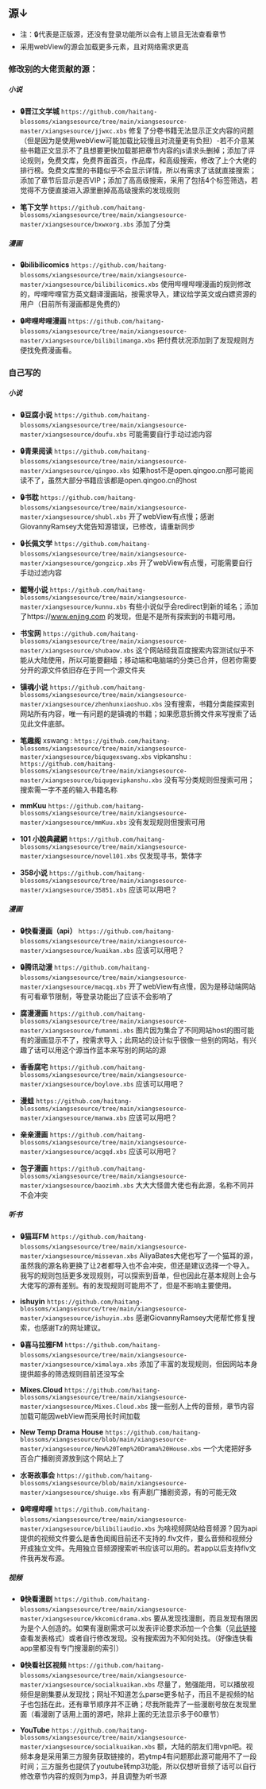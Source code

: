## 源↓

- 注：🔒代表是正版源，还没有登录功能所以会有上锁且无法查看章节
- 采用webView的源会加载更多元素，且对网络需求更高

### 修改别的大佬贡献的源：

##### 小说

- **🔒晋江文学城** `https://github.com/haitang-blossoms/xiangsesource/tree/main/xiangsesource-master/xiangsesource/jjwxc.xbs`
修复了分卷书籍无法显示正文内容的问题（但是因为是使用webView可能加载比较慢且对流量更有负担）-若不介意某些书籍正文显示不了且想要更快加载那把章节内容的js请求头删掉；添加了评论规则，免费文库，免费界面首页，作品库，和高级搜索，修改了上个大佬的排行榜。免费文库里的书籍似乎不会显示详情，所以有需求了话就直接搜索；添加了章节后显示是否VIP；添加了高高级搜索，采用了包括4个标签筛选，若觉得不方便直接进入源里删掉高高级搜索的发现规则

- **笔下文学** `https://github.com/haitang-blossoms/xiangsesource/tree/main/xiangsesource-master/xiangsesource/bxwxorg.xbs`
添加了分类

##### 漫画

- **🔒bilibilicomics** `https://github.com/haitang-blossoms/xiangsesource/tree/main/xiangsesource-master/xiangsesource/bilibilicomics.xbs`
使用哔哩哔哩漫画的规则修改的，哔哩哔哩官方英文翻译漫画站，按需求导入，建议给学英文或白嫖资源的用户（目前所有漫画都是免费的）

- **🔒哔哩哔哩漫画** `https://github.com/haitang-blossoms/xiangsesource/tree/main/xiangsesource-master/xiangsesource/bilibilimanga.xbs`
把付费状况添加到了发现规则方便找免费漫画看。

### 自己写的

##### 小说

- **🔒豆腐小说** `https://github.com/haitang-blossoms/xiangsesource/tree/main/xiangsesource-master/xiangsesource/doufu.xbs`
可能需要自行手动过滤内容

- **🔒青果阅读** `https://github.com/haitang-blossoms/xiangsesource/tree/main/xiangsesource-master/xiangsesource/qingoo.xbs`
如果host不是open.qingoo.cn那可能阅读不了，虽然大部分书籍应该都是open.qingoo.cn的host

- **🔒书耽** `https://github.com/haitang-blossoms/xiangsesource/tree/main/xiangsesource-master/xiangsesource/shubl.xbs`
开了webView有点慢；感谢GiovannyRamsey大佬告知源错误，已修改，请重新同步

- **🔒长佩文学** `https://github.com/haitang-blossoms/xiangsesource/tree/main/xiangsesource-master/xiangsesource/gongzicp.xbs`
开了webView有点慢，可能需要自行手动过滤内容

- **鲲弩小说** `https://github.com/haitang-blossoms/xiangsesource/tree/main/xiangsesource-master/xiangsesource/kunnu.xbs`
有些小说似乎会redirect到新的域名；添加了https://www.enjing.com 的发现，但是不是所有探索到的书籍可用。

- **书宝网** `https://github.com/haitang-blossoms/xiangsesource/tree/main/xiangsesource-master/xiangsesource/shubaow.xbs`
这个网站经我百度搜索内容测试似乎不能从大陆使用，所以可能要翻墙；移动端和电脑端的分类已合并，但若你需要分开的源文件依旧存在于同一个源文件夹

- **镇魂小说** `https://github.com/haitang-blossoms/xiangsesource/tree/main/xiangsesource-master/xiangsesource/zhenhunxiaoshuo.xbs`
没有搜索，书籍分类能探索到网站所有内容，唯一有问题的是镇魂的书籍；如果愿意折腾文件来写搜索了话见此文件底部。

- **笔趣阁** 
xswang : `https://github.com/haitang-blossoms/xiangsesource/tree/main/xiangsesource-master/xiangsesource/biqugexswang.xbs`
vipkanshu : `https://github.com/haitang-blossoms/xiangsesource/tree/main/xiangsesource-master/xiangsesource/biqugevipkanshu.xbs`
没有写分类规则但搜索可用；搜索需一字不差的输入书籍名称

- **mmKuu** `https://github.com/haitang-blossoms/xiangsesource/tree/main/xiangsesource-master/xiangsesource/mmKuu.xbs`
没有发现规则但搜索可用

- **101 小說典藏網** `https://github.com/haitang-blossoms/xiangsesource/tree/main/xiangsesource-master/xiangsesource/novel101.xbs`
仅发现寻书，繁体字

- **358小说** `https://github.com/haitang-blossoms/xiangsesource/tree/main/xiangsesource-master/xiangsesource/35851.xbs`
应该可以用吧？

##### 漫画

- **🔒快看漫画（api）** `https://github.com/haitang-blossoms/xiangsesource/tree/main/xiangsesource-master/xiangsesource/kuaikan.xbs`
应该可以用吧？

-  **🔒腾讯动漫** `https://github.com/haitang-blossoms/xiangsesource/tree/main/xiangsesource-master/xiangsesource/macqq.xbs`
开了webView有点慢，因为是移动端网站有可看章节限制，等登录功能出了应该不会影响了

- **腐漫漫画**  `https://github.com/haitang-blossoms/xiangsesource/tree/main/xiangsesource-master/xiangsesource/fumanmi.xbs`
图片因为集合了不同网站host的图可能有的漫画显示不了，按需求导入；此网站的设计似乎很像一些别的网站，有兴趣了话可以用这个源当作蓝本来写别的网站的源

- **香香腐宅** `https://github.com/haitang-blossoms/xiangsesource/tree/main/xiangsesource-master/xiangsesource/boylove.xbs`
应该可以用吧？

- **漫蛙** `https://github.com/haitang-blossoms/xiangsesource/tree/main/xiangsesource-master/xiangsesource/manwa.xbs`
应该可以用吧？

- **亲亲漫画** `https://github.com/haitang-blossoms/xiangsesource/tree/main/xiangsesource-master/xiangsesource/acgqd.xbs`
应该可以用吧？

- **包子漫画** `https://github.com/haitang-blossoms/xiangsesource/tree/main/xiangsesource-master/xiangsesource/baozimh.xbs`
大大大怪兽大佬也有此源，名称不同并不会冲突

##### 听书

- **🔒猫耳FM** `https://github.com/haitang-blossoms/xiangsesource/tree/main/xiangsesource-master/xiangsesource/missevan.xbs`
AliyaBates大佬也写了一个猫耳的源，虽然我的源名称更换了让2者都导入也不会冲突，但还是建议选择一个导入。我写的规则包括更多发现规则，可以探索到音单，但也因此在基本规则上会与大佬写的源有差别。有的发现规则可能用不了，但是不影响主要使用。

- **ishuyin** `https://github.com/haitang-blossoms/xiangsesource/tree/main/xiangsesource-master/xiangsesource/ishuyin.xbs`
感谢GiovannyRamsey大佬帮忙修复搜索，也感谢Tz的网址建议。

- **🔒喜马拉雅FM** `https://github.com/haitang-blossoms/xiangsesource/tree/main/xiangsesource-master/xiangsesource/ximalaya.xbs`
添加了丰富的发现规则，但因网站本身提供超多的筛选规则目前还没写全

- **Mixes.Cloud** `https://github.com/haitang-blossoms/xiangsesource/tree/main/xiangsesource-master/xiangsesource/Mixes.Cloud.xbs`
搜一些别人上传的音频，章节内容加载可能因webView而采用长时间加载

- **New Temp Drama House** `https://github.com/haitang-blossoms/xiangsesource/blob/main/xiangsesource-master/xiangsesource/New%20Temp%20Drama%20House.xbs`
一个大佬把好多百合广播剧资源放到这个网站上了

- **水哥故事会** `https://github.com/haitang-blossoms/xiangsesource/blob/main/xiangsesource-master/xiangsesource/shuige.xbs`
有声剧广播剧资源，有的可能无效

- **🔒哔哩哔哩** `https://github.com/haitang-blossoms/xiangsesource/tree/main/xiangsesource-master/xiangsesource/bilibiliaudio.xbs`
为啥视频网站给音频源？因为api提供的视频文件要么是香色闺阁目前还不支持的.flv文件，要么音频和视频分开成独立文件。先用独立音频源搜索听书应该可以用的。若app以后支持flv文件我再发布源。

##### 视频

- **🔒快看漫剧** `https://github.com/haitang-blossoms/xiangsesource/tree/main/xiangsesource-master/xiangsesource/kkcomicdrama.xbs`
要从发现找漫剧，而且发现有限因为是个人创造的。如果有漫剧需求可以发表评论要求添加一个合集（见[此链接](https://github.com/haitang-blossoms/xiangsesource/tree/main/xiangsesource-master/otherdependencies/addcomic.md)查看发表格式）或者自行修改发现。没有搜索因为不知何处找。（好像连快看app里都没有专门搜漫剧的索引）

- **🔒快看社区视频** `https://github.com/haitang-blossoms/xiangsesource/tree/main/xiangsesource-master/xiangsesource/socialkuaikan.xbs`
尽量了，勉强能用，可以播放视频但是剧集要从发现找；网址不知道怎么parse更多帖子，而且不是视频的帖子也包括在此，还有章节顺序并不正确；尽我所能弄了一些漫剧号放在发现里面（看漫剧了话用上面的源吧，除非上面的无法显示多于60章节）

- **YouTube** `https://github.com/haitang-blossoms/xiangsesource/tree/main/xiangsesource-master/xiangsesource/socialkuaikan.xbs`
额，大陆的朋友们用vpn吧。视频本身是采用第三方服务获取链接的，若ytmp4有问题那此源可能用不了一段时间；三方服务也提供了youtube转mp3功能，所以仅想听音频了话可以自行修改章节内容的规则为mp3，并且调整为听书源
